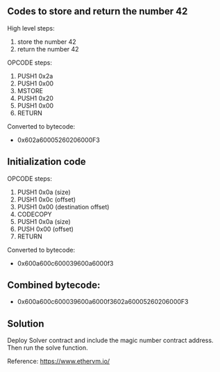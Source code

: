 ## Codes to store and return the number 42

High level steps:
1. store the number 42
2. return the number 42

OPCODE steps:
1. PUSH1 0x2a
2. PUSH1 0x00
3. MSTORE 
4. PUSH1 0x20
5. PUSH1 0x00
6. RETURN

Converted to bytecode:
- 0x602a60005260206000F3

## Initialization code

OPCODE steps:
1. PUSH1 0x0a (size)
2. PUSH1 0x0c (offset)
3. PUSH1 0x00 (destination offset)
4. CODECOPY
5. PUSH1 0x0a (size)
6. PUSH 0x00 (offset)
7. RETURN

Converted to bytecode:
- 0x600a600c600039600a6000f3

## Combined bytecode:
- 0x600a600c600039600a6000f3602a60005260206000F3

## Solution
Deploy Solver contract and include the magic number contract address. Then run the solve function.



Reference:
https://www.ethervm.io/